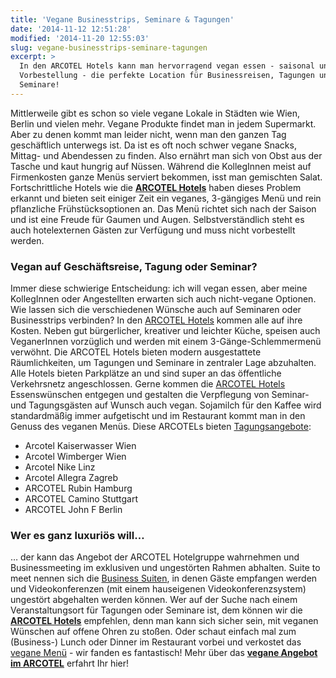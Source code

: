 ```yaml
---
title: 'Vegane Businesstrips, Seminare & Tagungen'
date: '2014-11-12 12:51:28'
modified: '2014-11-20 12:55:03'
slug: vegane-businesstrips-seminare-tagungen
excerpt: >
  In den ARCOTEL Hotels kann man hervorragend vegan essen - saisonal und ohne
  Vorbestellung - die perfekte Location für Businessreisen, Tagungen und
  Seminare!
---
```


Mittlerweile gibt es schon so viele vegane Lokale in Städten wie Wien, Berlin und vielen mehr. Vegane Produkte findet man in jedem Supermarkt. Aber zu denen kommt man leider nicht, wenn man den ganzen Tag geschäftlich unterwegs ist. Da ist es oft noch schwer vegane Snacks, Mittag- und Abendessen zu finden. Also ernährt man sich von Obst aus der Tasche und kaut hungrig auf Nüssen. Während die KollegInnen meist auf Firmenkosten ganze Menüs serviert bekommen, isst man gemischten Salat. Fortschrittliche Hotels wie die [**ARCOTEL Hotels**](http://www.arcotelhotels.com/) haben dieses Problem erkannt und bieten seit einiger Zeit ein veganes, 3-gängiges Menü und rein pflanzliche Frühstücksoptionen an. Das Menü richtet sich nach der Saison und ist eine Freude für Gaumen und Augen. Selbstverständlich steht es auch hotelexternen Gästen zur Verfügung und muss nicht vorbestellt werden.

### Vegan auf Geschäftsreise, Tagung oder Seminar?

Immer diese schwierige Entscheidung: ich will vegan essen, aber meine KollegInnen oder Angestellten erwarten sich auch nicht-vegane Optionen. Wie lassen sich die verschiedenen Wünsche auch auf Seminaren oder Businesstrips verbinden? In den [ARCOTEL Hotels](http://www.arcotelhotels.com/) kommen alle auf ihre Kosten. Neben gut bürgerlicher, kreativer und leichter Küche, speisen auch VeganerInnen vorzüglich und werden mit einem 3-Gänge-Schlemmermenü verwöhnt. Die ARCOTEL Hotels bieten modern ausgestattete Räumlichkeiten, um Tagungen und Seminare in zentraler Lage abzuhalten. Alle Hotels bieten Parkplätze an und sind super an das öffentliche Verkehrsnetz angeschlossen. Gerne kommen die [ARCOTEL Hotels](http://www.arcotelhotels.com/) Essenswünschen entgegen und gestalten die Verpflegung von Seminar- und Tagungsgästen auf Wunsch auch vegan. Sojamilch für den Kaffee wird standardmäßig immer aufgetischt und im Restaurant kommt man in den Genuss des veganen Menüs. [<!-- Image removed (no copyright): arcotel-veganes-menü-collage1.jpg -->](https://www.veganblatt.com/i/arcotel-veganes-menü-collage1.jpg) Diese ARCOTELs bieten [Tagungsangebote](http://www.arcotelhotels.com/de/business/tagungshotels/):

*   Arcotel Kaiserwasser Wien
*   Arcotel Wimberger Wien
*   Arcotel Nike Linz
*   Arcotel Allegra Zagreb
*   ARCOTEL Rubin Hamburg
*   ARCOTEL Camino Stuttgart
*   ARCOTEL John F Berlin

### Wer es ganz luxuriös will…

… der kann das Angebot der ARCOTEL Hotelgruppe wahrnehmen und Businessmeeting im exklusiven und ungestörten Rahmen abhalten. Suite to meet nennen sich die [Business Suiten](http://www.arcotelhotels.com/de/business/business_suiten/), in denen Gäste empfangen werden und Videokonferenzen (mit einem hauseigenen Videokonferenzsystem) ungestört abgehalten werden können. Wer auf der Suche nach einem Veranstaltungsort für Tagungen oder Seminare ist, dem können wir die [**ARCOTEL Hotels**](http://www.arcotelhotels.com/) empfehlen, denn man kann sich sicher sein, mit veganen Wünschen auf offene Ohren zu stoßen. Oder schaut einfach mal zum (Business-) Lunch oder Dinner im Restaurant vorbei und verkostet das [vegane Menü](http://www.arcotelhotels.com/de/vegan/) - wir fanden es fantastisch! Mehr über das [**vegane Angebot im ARCOTEL**](https://www.veganblatt.com/veganes-angebot-arcotel) erfahrt Ihr hier!
